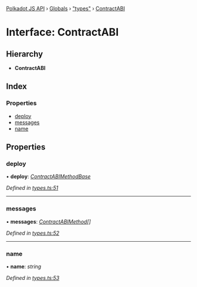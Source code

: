 [Polkadot JS API](../README.md) › [Globals](../globals.md) › ["types"](../modules/_types_.md) › [ContractABI](_types_.contractabi.md)

# Interface: ContractABI

## Hierarchy

* **ContractABI**

## Index

### Properties

* [deploy](_types_.contractabi.md#deploy)
* [messages](_types_.contractabi.md#messages)
* [name](_types_.contractabi.md#name)

## Properties

###  deploy

• **deploy**: *[ContractABIMethodBase](_types_.contractabimethodbase.md)*

*Defined in [types.ts:51](https://github.com/polkadot-js/api/blob/af682bc/packages/api-contract/src/types.ts#L51)*

___

###  messages

• **messages**: *[ContractABIMethod](_types_.contractabimethod.md)[]*

*Defined in [types.ts:52](https://github.com/polkadot-js/api/blob/af682bc/packages/api-contract/src/types.ts#L52)*

___

###  name

• **name**: *string*

*Defined in [types.ts:53](https://github.com/polkadot-js/api/blob/af682bc/packages/api-contract/src/types.ts#L53)*
